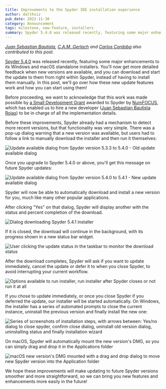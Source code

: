 ```yaml
---
title: Improvements to the Spyder IDE installation experience
author: dalthviz
pub_date: 2022-11-30
category: Announcement
tags: milestone, new-feature, installers
summary: Spyder 5.4.0 was released recently, featuring some major enhancements to the Windows and macOS standalone installers. You'll now get more detailed feedback when new versions are available, and you can download and start the update to them from right within Spyder, instead of having to install them manually. Read on to learn how these new update features work and how to use them.
---
```


_[Juan Sebastian Bautista](https://github.com/jsbautista), [C.A.M. Gerlach](https://github.com/CAM-Gerlach) and [Carlos Cordoba](https://github.com/ccordoba12) also contributed to this post._

[Spyder 5.4.0](https://github.com/spyder-ide/spyder/releases/tag/v5.4.0) was released recently, featuring some major enhancements to its Windows and macOS standalone installers.
You'll now get more detailed feedback when new versions are available, and you can download and start the update to them from right within Spyder, instead of having to install them manually.
In this post, we'll go over how these new update features work and how you can start using them!

Before proceeding, we want to acknowledge that this work was made possible by [a Small Development Grant](https://github.com/spyder-ide/spyder/wiki/NumFOCUS-Small-Development-Grant-2022) awarded to Spyder by [NumFOCUS](https://numfocus.org/), which has enabled us to hire a new developer ([Juan Sebastian Bautista Rojas](https://github.com/jsbautista)) to be in charge of all the implementation details.

Before these improvements, Spyder already had a mechanism to detect more recent versions, but that functionality was very simple.
There was a pop-up dialog warning that a new version was available, but users had to follow a link to manually download the installer and then run it themselves:

![Update available dialog from Spyder version 5.3.3 to 5.4.0 - Old update available dialog](/assets/media/update-available-old.png)

Once you upgrade to Spyder 5.4.0 or above, you'll get this message on future Spyder updates:

![Update available dialog from Spyder version 5.4.0 to 5.4.1 - New update available dialog](/assets/media/update-available-new.png)

Spyder will now be able to automatically download and install a new version for you, much like many other popular applications.

After clicking "Yes" on that dialog, Spyder will display another with the status and percent completion of the download.

![Dialog downloading Spyder 5.4.1 installer](/assets/media/download-status.png)

If it is closed, the download will continue in the background, with its progress shown in a new status bar widget.

![User clicking the update status in the taskbar to monitor the download status](/assets/media/downloading-update.gif)

After the download completes, Spyder will ask if you want to update immediately, cancel the update or defer it to when you close Spyder, to avoid interrupting your current workflow.

![Options available to run installer, run installer after Spyder closes or not run it at all](/assets/media/starting-update.gif)

If you chose to update immediately, or once you close Spyder if you deferred the update, our installer will be started automatically.
On Windows, the installer has a series of automated prompts to close the current instance, uninstall the previous version and finally install the new one:

![Series of screenshots of installation steps, with arrows between: Yes/no dialog to close spyder, confirm close dialog, uninstall old version dialog, uninstalling status and finally installation wizard](/assets/media/installation-flow.png)

On macOS, Spyder will automatically mount the new version's DMG, so you can simply drag and drop it in the Applications folder

![macOS new version's DMG mounted with a drag and drop dialog to move new Spyder version into the Application folder](/assets/media/macos-dmg.png)

We hope these improvements will make updating to future Spyder versions smoother and more straightforward, so we can bring you new features and enhancements more easily in the future!
